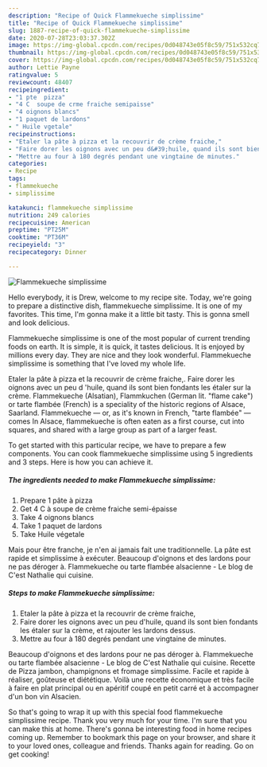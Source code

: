 ```yaml
---
description: "Recipe of Quick Flammekueche simplissime"
title: "Recipe of Quick Flammekueche simplissime"
slug: 1887-recipe-of-quick-flammekueche-simplissime
date: 2020-07-28T23:03:37.302Z
image: https://img-global.cpcdn.com/recipes/0d048743e05f8c59/751x532cq70/flammekueche-simplissime-photo-principale-de-la-recette.jpg
thumbnail: https://img-global.cpcdn.com/recipes/0d048743e05f8c59/751x532cq70/flammekueche-simplissime-photo-principale-de-la-recette.jpg
cover: https://img-global.cpcdn.com/recipes/0d048743e05f8c59/751x532cq70/flammekueche-simplissime-photo-principale-de-la-recette.jpg
author: Lettie Payne
ratingvalue: 5
reviewcount: 48407
recipeingredient:
- "1 pte  pizza"
- "4 C  soupe de crme fraiche semipaisse"
- "4 oignons blancs"
- "1 paquet de lardons"
- " Huile vgetale"
recipeinstructions:
- "Etaler la pâte à pizza et la recouvrir de crème fraiche,"
- "Faire dorer les oignons avec un peu d&#39;huile, quand ils sont bien fondants les étaler sur la crème, et rajouter les lardons dessus."
- "Mettre au four à 180 degrés pendant une vingtaine de minutes."
categories:
- Recipe
tags:
- flammekueche
- simplissime

katakunci: flammekueche simplissime 
nutrition: 249 calories
recipecuisine: American
preptime: "PT25M"
cooktime: "PT36M"
recipeyield: "3"
recipecategory: Dinner

---
```



![Flammekueche simplissime](https://img-global.cpcdn.com/recipes/0d048743e05f8c59/751x532cq70/flammekueche-simplissime-photo-principale-de-la-recette.jpg)

Hello everybody, it is Drew, welcome to my recipe site. Today, we're going to prepare a distinctive dish, flammekueche simplissime. It is one of my favorites. This time, I'm gonna make it a little bit tasty. This is gonna smell and look delicious.

Flammekueche simplissime is one of the most popular of current trending foods on earth. It is simple, it is quick, it tastes delicious. It is enjoyed by millions every day. They are nice and they look wonderful. Flammekueche simplissime is something that I've loved my whole life.

Etaler la pâte à pizza et la recouvrir de crème fraiche,. Faire dorer les oignons avec un peu d &#39;huile, quand ils sont bien fondants les étaler sur la crème. Flammekueche (Alsatian), Flammkuchen (German lit. &#34;flame cake&#34;) or tarte flambée (French) is a speciality of the historic regions of Alsace, Saarland. Flammekueche — or, as it&#39;s known in French, &#34;tarte flambée&#34; — comes In Alsace, flammekueche is often eaten as a first course, cut into squares, and shared with a large group as part of a larger feast.


To get started with this particular recipe, we have to prepare a few components. You can cook flammekueche simplissime using 5 ingredients and 3 steps. Here is how you can achieve it.

<!--inarticleads1-->

##### The ingredients needed to make Flammekueche simplissime:

1. Prepare 1 pâte à pizza
1. Get 4 C à soupe de crème fraiche semi-épaisse
1. Take 4 oignons blancs
1. Take 1 paquet de lardons
1. Take  Huile végetale


Mais pour être franche, je n&#39;en ai jamais fait une traditionnelle. La pâte est rapide et simplissime à exécuter. Beaucoup d&#39;oignons et des lardons pour ne pas déroger à. Flammekueche ou tarte flambée alsacienne - Le blog de C&#39;est Nathalie qui cuisine. 

<!--inarticleads2-->

##### Steps to make Flammekueche simplissime:

1. Etaler la pâte à pizza et la recouvrir de crème fraiche,
1. Faire dorer les oignons avec un peu d&#39;huile, quand ils sont bien fondants les étaler sur la crème, et rajouter les lardons dessus.
1. Mettre au four à 180 degrés pendant une vingtaine de minutes.


Beaucoup d&#39;oignons et des lardons pour ne pas déroger à. Flammekueche ou tarte flambée alsacienne - Le blog de C&#39;est Nathalie qui cuisine. Recette de Pizza jambon, champignons et fromage simplissime. Facile et rapide à réaliser, goûteuse et diététique. Voilà une recette économique et très facile à faire en plat principal ou en apéritif coupé en petit carré et à accompagner d&#39;un bon vin Alsacien. 

So that's going to wrap it up with this special food flammekueche simplissime recipe. Thank you very much for your time. I'm sure that you can make this at home. There's gonna be interesting food in home recipes coming up. Remember to bookmark this page on your browser, and share it to your loved ones, colleague and friends. Thanks again for reading. Go on get cooking!
